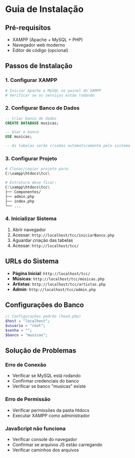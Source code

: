 # Guia de Instalação

## Pré-requisitos
- XAMPP (Apache + MySQL + PHP)
- Navegador web moderno
- Editor de código (opcional)

## Passos de Instalação

### 1. Configurar XAMPP
```bash
# Iniciar Apache e MySQL no painel do XAMPP
# Verificar se os serviços estão rodando
```

### 2. Configurar Banco de Dados
```sql
-- Criar banco de dados
CREATE DATABASE musicas;

-- Usar o banco
USE musicas;

-- As tabelas serão criadas automaticamente pelo sistema
```

### 3. Configurar Projeto
```bash
# Clonar/copiar projeto para:
C:\xampp\htdocs\tcc\

# Estrutura deve ficar:
C:\xampp\htdocs\tcc\
├── Componentes/
├── admin.php
├── index.php
└── ...
```

### 4. Inicializar Sistema
1. Abrir navegador
2. Acessar: `http://localhost/tcc/iniciarBanco.php`
3. Aguardar criação das tabelas
4. Acessar: `http://localhost/tcc/`

## URLs do Sistema
- **Página Inicial**: `http://localhost/tcc/`
- **Músicas**: `http://localhost/tcc/músicas.php`
- **Artistas**: `http://localhost/tcc/artistas.php`
- **Admin**: `http://localhost/tcc/admin.php`

## Configurações do Banco
```php
// Configurações padrão (head.php)
$host = "localhost";
$usuario = "root";
$senha = "";
$banco = "musicas";
```

## Solução de Problemas

### Erro de Conexão
- Verificar se MySQL está rodando
- Confirmar credenciais do banco
- Verificar se banco "musicas" existe

### Erro de Permissão
- Verificar permissões da pasta htdocs
- Executar XAMPP como administrador

### JavaScript não funciona
- Verificar console do navegador
- Confirmar se arquivos JS estão carregando
- Verificar caminhos dos arquivos